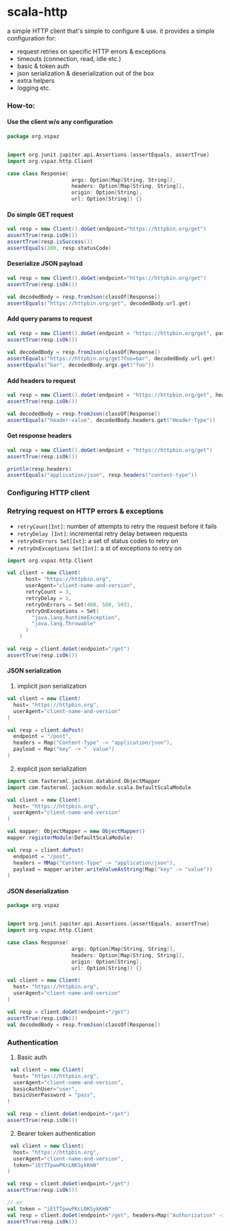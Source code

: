 # scala-http

a simple HTTP client that's simple to configure & use.
it provides a simple configuration for:
- request retries on specific HTTP errors & exceptions
- timeouts (connection, read, idle etc.)
- basic & token auth
- json serialization & deserialization out of the box
- extra helpers
- logging
etc.

### How-to:

#### Use the client w/o any configuration

```scala
package org.vspaz


import org.junit.jupiter.api.Assertions.{assertEquals, assertTrue}
import org.vspaz.http.Client

case class Response(
                     args: Option[Map[String, String]],
                     headers: Option[Map[String, String]],
                     origin: Option[String],
                     url: Option[String]) {}
```

####  Do simple GET request

```scala
val resp = new Client().doGet(endpoint="https://httpbin.org/get")
assertTrue(resp.isOk())
assertTrue(resp.isSuccess())
assertEquals(200, resp.statusCode)
```

#### Deserialize JSON payload

```scala
val resp = new Client().doGet(endpoint="https://httpbin.org/get")
assertTrue(resp.isOk())

val decodedBody = resp.fromJson(classOf[Response])
assertEquals("https://httpbin.org/get", decodedBody.url.get)
```

#### Add query params to request

```scala
val resp = new Client().doGet(endpoint = "https://httpbin.org/get", params = Map("foo" -> "bar"))
assertTrue(resp.isOk())
    
val decodedBody = resp.fromJson(classOf[Response])
assertEquals("https://httpbin.org/get?foo=bar", decodedBody.url.get)
assertEquals("bar", decodedBody.args.get("foo"))
```

#### Add headers to request

```scala
val resp = new Client().doGet(endpoint = "https://httpbin.org/get", headers = Map("Header-Type" -> "header-value"))
assertTrue(resp.isOk())

val decodedBody = resp.fromJson(classOf[Response])
assertEquals("header-value", decodedBody.headers.get("Header-Type"))
```

#### Get response headers
```scala
val resp = new Client().doGet(endpoint = "https://httpbin.org/get")
assertTrue(resp.isOk())

println(resp.headers)
assertEquals("application/json", resp.headers("content-type"))
```

### Configuring HTTP client

### Retrying request on HTTP errors & exceptions

* `retryCount[Int]`:  number of attempts to retry the request before it fails
* `retryDelay [Int]`: incremental retry delay between requests
* `retryOnErrors Set[Int]`: a set of status codes to retry on
* `retryOnExceptions Set[Int]`: a st of exceptions to retry on
```scala
import org.vspaz.http.Client

val client = new Client(
      host= "https://httpbin.org",
      userAgent="client-name-and-version",
      retryCount = 3,
      retryDelay = 1,
      retryOnErrors = Set(400, 500, 503),
      retryOnExceptions = Set(
        "java.lang.RuntimeException",
        "java.lang.Throwable"
      )
    )

val resp = client.doGet(endpoint="/get")
assertTrue(resp.isOk())

```

#### JSON serialization

1. implicit json serialization

```scala
val client = new Client(
  host= "https://httpbin.org",
  userAgent="client-name-and-version"
)

val resp = client.doPost(
  endpoint = "/post",
  headers = Map("Content-Type" -> "application/json"),
  payload = Map("key" -> "  value")
)
```

2. explicit json serialization

```scala
import com.fasterxml.jackson.databind.ObjectMapper
import com.fasterxml.jackson.module.scala.DefaultScalaModule

val client = new Client(
  host= "https://httpbin.org",
  userAgent="client-name-and-version"
)

val mapper: ObjectMapper = new ObjectMapper()
mapper.registerModule(DefaultScalaModule)

val resp = client.doPost(
  endpoint = "/post",
  headers = MMap("Content-Type" -> "application/json"),
  payload = mapper.writer.writeValueAsString(Map("key" -> "value"))
)
```

#### JSON deserialization

```scala
package org.vspaz


import org.junit.jupiter.api.Assertions.{assertEquals, assertTrue}
import org.vspaz.http.Client

case class Response(
                     args: Option[Map[String, String]],
                     headers: Option[Map[String, String]],
                     origin: Option[String],
                     url: Option[String]) {}

val client = new Client(
  host= "https://httpbin.org",
  userAgent="client-name-and-version"
)

val resp = client.doGet(endpoint="/get")
assertTrue(resp.isOk())
val decodedBody = resp.fromJson(classOf[Response])
```

### Authentication

1. Basic auth
```scala
 val client = new Client(
  host= "https://httpbin.org",
  userAgent="client-name-and-version",
  basicAuthUser="user",
  basicUserPassword = "pass",
)

val resp = client.doGet(endpoint="/get")
assertTrue(resp.isOk())

```

2. Bearer token authentication

```scala
 val client = new Client(
  host= "https://httpbin.org",
  userAgent="client-name-and-version",
  token="iEtTTpwwPKcLNKSykKmN"
)

val resp = client.doGet(endpoint="/get")
assertTrue(resp.isOk())

// or
val token = "iEtTTpwwPKcLNKSykKmN"
val resp = client.doGet(endpoint="/get", headers=Map("Authorization" -> s"Bearer $token"))
assertTrue(resp.isOk())

```